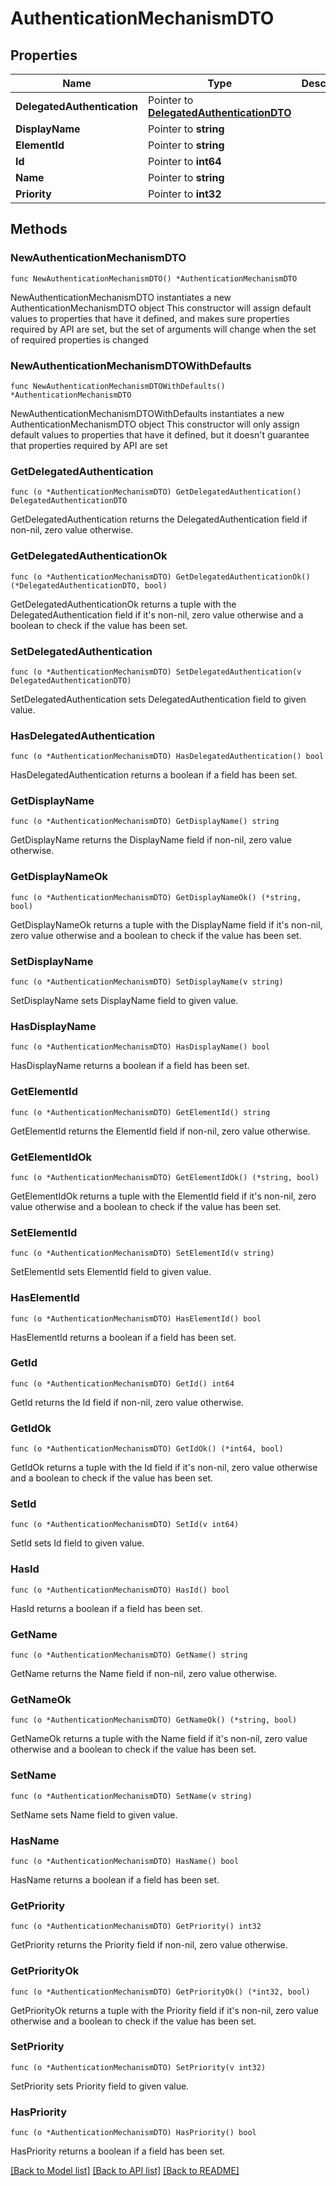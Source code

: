 # AuthenticationMechanismDTO

## Properties

Name | Type | Description | Notes
------------ | ------------- | ------------- | -------------
**DelegatedAuthentication** | Pointer to [**DelegatedAuthenticationDTO**](DelegatedAuthenticationDTO.md) |  | [optional] 
**DisplayName** | Pointer to **string** |  | [optional] 
**ElementId** | Pointer to **string** |  | [optional] 
**Id** | Pointer to **int64** |  | [optional] 
**Name** | Pointer to **string** |  | [optional] 
**Priority** | Pointer to **int32** |  | [optional] 

## Methods

### NewAuthenticationMechanismDTO

`func NewAuthenticationMechanismDTO() *AuthenticationMechanismDTO`

NewAuthenticationMechanismDTO instantiates a new AuthenticationMechanismDTO object
This constructor will assign default values to properties that have it defined,
and makes sure properties required by API are set, but the set of arguments
will change when the set of required properties is changed

### NewAuthenticationMechanismDTOWithDefaults

`func NewAuthenticationMechanismDTOWithDefaults() *AuthenticationMechanismDTO`

NewAuthenticationMechanismDTOWithDefaults instantiates a new AuthenticationMechanismDTO object
This constructor will only assign default values to properties that have it defined,
but it doesn't guarantee that properties required by API are set

### GetDelegatedAuthentication

`func (o *AuthenticationMechanismDTO) GetDelegatedAuthentication() DelegatedAuthenticationDTO`

GetDelegatedAuthentication returns the DelegatedAuthentication field if non-nil, zero value otherwise.

### GetDelegatedAuthenticationOk

`func (o *AuthenticationMechanismDTO) GetDelegatedAuthenticationOk() (*DelegatedAuthenticationDTO, bool)`

GetDelegatedAuthenticationOk returns a tuple with the DelegatedAuthentication field if it's non-nil, zero value otherwise
and a boolean to check if the value has been set.

### SetDelegatedAuthentication

`func (o *AuthenticationMechanismDTO) SetDelegatedAuthentication(v DelegatedAuthenticationDTO)`

SetDelegatedAuthentication sets DelegatedAuthentication field to given value.

### HasDelegatedAuthentication

`func (o *AuthenticationMechanismDTO) HasDelegatedAuthentication() bool`

HasDelegatedAuthentication returns a boolean if a field has been set.

### GetDisplayName

`func (o *AuthenticationMechanismDTO) GetDisplayName() string`

GetDisplayName returns the DisplayName field if non-nil, zero value otherwise.

### GetDisplayNameOk

`func (o *AuthenticationMechanismDTO) GetDisplayNameOk() (*string, bool)`

GetDisplayNameOk returns a tuple with the DisplayName field if it's non-nil, zero value otherwise
and a boolean to check if the value has been set.

### SetDisplayName

`func (o *AuthenticationMechanismDTO) SetDisplayName(v string)`

SetDisplayName sets DisplayName field to given value.

### HasDisplayName

`func (o *AuthenticationMechanismDTO) HasDisplayName() bool`

HasDisplayName returns a boolean if a field has been set.

### GetElementId

`func (o *AuthenticationMechanismDTO) GetElementId() string`

GetElementId returns the ElementId field if non-nil, zero value otherwise.

### GetElementIdOk

`func (o *AuthenticationMechanismDTO) GetElementIdOk() (*string, bool)`

GetElementIdOk returns a tuple with the ElementId field if it's non-nil, zero value otherwise
and a boolean to check if the value has been set.

### SetElementId

`func (o *AuthenticationMechanismDTO) SetElementId(v string)`

SetElementId sets ElementId field to given value.

### HasElementId

`func (o *AuthenticationMechanismDTO) HasElementId() bool`

HasElementId returns a boolean if a field has been set.

### GetId

`func (o *AuthenticationMechanismDTO) GetId() int64`

GetId returns the Id field if non-nil, zero value otherwise.

### GetIdOk

`func (o *AuthenticationMechanismDTO) GetIdOk() (*int64, bool)`

GetIdOk returns a tuple with the Id field if it's non-nil, zero value otherwise
and a boolean to check if the value has been set.

### SetId

`func (o *AuthenticationMechanismDTO) SetId(v int64)`

SetId sets Id field to given value.

### HasId

`func (o *AuthenticationMechanismDTO) HasId() bool`

HasId returns a boolean if a field has been set.

### GetName

`func (o *AuthenticationMechanismDTO) GetName() string`

GetName returns the Name field if non-nil, zero value otherwise.

### GetNameOk

`func (o *AuthenticationMechanismDTO) GetNameOk() (*string, bool)`

GetNameOk returns a tuple with the Name field if it's non-nil, zero value otherwise
and a boolean to check if the value has been set.

### SetName

`func (o *AuthenticationMechanismDTO) SetName(v string)`

SetName sets Name field to given value.

### HasName

`func (o *AuthenticationMechanismDTO) HasName() bool`

HasName returns a boolean if a field has been set.

### GetPriority

`func (o *AuthenticationMechanismDTO) GetPriority() int32`

GetPriority returns the Priority field if non-nil, zero value otherwise.

### GetPriorityOk

`func (o *AuthenticationMechanismDTO) GetPriorityOk() (*int32, bool)`

GetPriorityOk returns a tuple with the Priority field if it's non-nil, zero value otherwise
and a boolean to check if the value has been set.

### SetPriority

`func (o *AuthenticationMechanismDTO) SetPriority(v int32)`

SetPriority sets Priority field to given value.

### HasPriority

`func (o *AuthenticationMechanismDTO) HasPriority() bool`

HasPriority returns a boolean if a field has been set.


[[Back to Model list]](../README.md#documentation-for-models) [[Back to API list]](../README.md#documentation-for-api-endpoints) [[Back to README]](../README.md)


